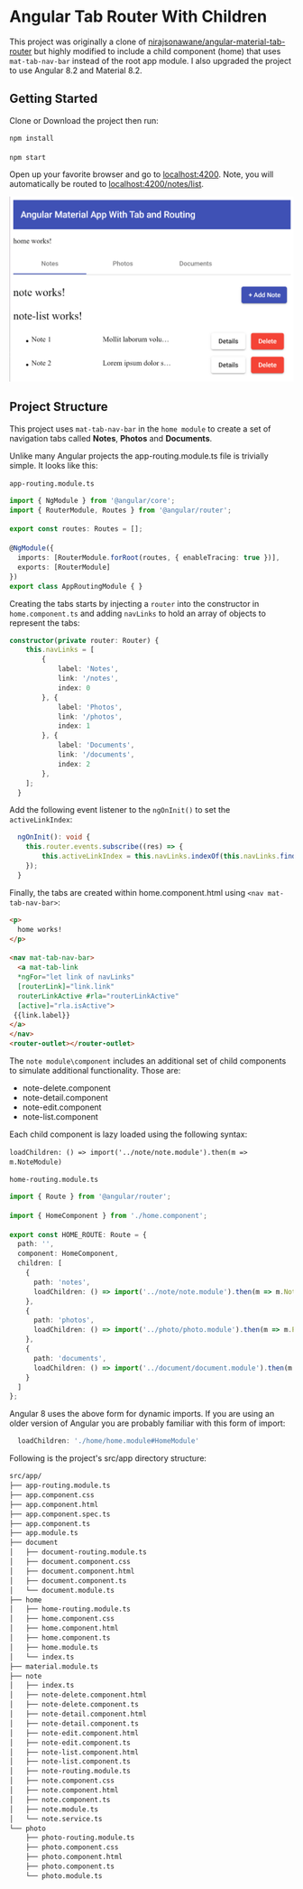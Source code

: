 # Angular Tab Router With Children

This project was originally a clone of
[nirajsonawane/angular-material-tab-router](https://github.com/nirajsonawane/angular-material-tab-router) but highly modified to include a child component (home) that uses ```mat-tab-nav-bar``` instead of the root app module. I also upgraded the project to use Angular 8.2 and Material 8.2.

## Getting Started

Clone or Download the project then run:

```bash
npm install

npm start
```

Open up your favorite browser and go to [localhost:4200](http://localhost:4200). Note, you will automatically be routed to [localhost:4200/notes/list](http://localhost:4200/notes/list).

<img src="https://raw.githubusercontent.com/janders/angular-tab-router-with-children/assets/readme.png" width="780" alt="The application UI"/>

## Project Structure

This project uses `mat-tab-nav-bar` in the `home module` to create a set of navigation tabs called **Notes**, **Photos** and **Documents**.

Unlike many Angular projects the app-routing.module.ts file is trivially simple. It looks like this:

`app-routing.module.ts`

```typescript
import { NgModule } from '@angular/core';
import { RouterModule, Routes } from '@angular/router';

export const routes: Routes = [];

@NgModule({
  imports: [RouterModule.forRoot(routes, { enableTracing: true })],
  exports: [RouterModule]
})
export class AppRoutingModule { }
```

Creating the tabs starts by injecting a `router` into the constructor in `home.component.ts` and adding `navLinks` to hold an array of objects to represent the tabs:

```typescript
constructor(private router: Router) {
    this.navLinks = [
        {
            label: 'Notes',
            link: '/notes',
            index: 0
        }, {
            label: 'Photos',
            link: '/photos',
            index: 1
        }, {
            label: 'Documents',
            link: '/documents',
            index: 2
        },
    ];
  }
```

Add the following event listener to the `ngOnInit()` to set the `activeLinkIndex`:

```typescript
  ngOnInit(): void {
    this.router.events.subscribe((res) => {
        this.activeLinkIndex = this.navLinks.indexOf(this.navLinks.find(tab => tab.link === '.' + this.router.url));
    });
  }
```

Finally, the tabs are created within home.component.html using `<nav mat-tab-nav-bar>`:

```html
<p>
  home works!
</p>

<nav mat-tab-nav-bar>
  <a mat-tab-link
  *ngFor="let link of navLinks"
  [routerLink]="link.link"
  routerLinkActive #rla="routerLinkActive"
  [active]="rla.isActive">
 {{link.label}}
</a>
</nav>
<router-outlet></router-outlet>
```

The `note module\component` includes an additional set of child components to simulate additional functionality. Those are:

- note-delete.component
- note-detail.component
- note-edit.component
- note-list.component

Each child component is lazy loaded using the following syntax:

`loadChildren: () => import('../note/note.module').then(m => m.NoteModule)`

`home-routing.module.ts`

```typescript
import { Route } from '@angular/router';

import { HomeComponent } from './home.component';

export const HOME_ROUTE: Route = {
  path: '',
  component: HomeComponent,
  children: [
    {
      path: 'notes',
      loadChildren: () => import('../note/note.module').then(m => m.NoteModule)
    },
    {
      path: 'photos',
      loadChildren: () => import('../photo/photo.module').then(m => m.PhotoModule)
    },
    {
      path: 'documents',
      loadChildren: () => import('../document/document.module').then(m => m.DocumentModule)
    }
  ]
};
```

Angular 8 uses the above form for dynamic imports. If you are using an older version of Angular you are probably familiar with this form of import:

```typescript
  loadChildren: './home/home.module#HomeModule'
```

Following is the project's src/app directory structure:

```bash
src/app/
├── app-routing.module.ts
├── app.component.css
├── app.component.html
├── app.component.spec.ts
├── app.component.ts
├── app.module.ts
├── document
│   ├── document-routing.module.ts
│   ├── document.component.css
│   ├── document.component.html
│   ├── document.component.ts
│   └── document.module.ts
├── home
│   ├── home-routing.module.ts
│   ├── home.component.css
│   ├── home.component.html
│   ├── home.component.ts
│   ├── home.module.ts
│   └── index.ts
├── material.module.ts
├── note
│   ├── index.ts
│   ├── note-delete.component.html
│   ├── note-delete.component.ts
│   ├── note-detail.component.html
│   ├── note-detail.component.ts
│   ├── note-edit.component.html
│   ├── note-edit.component.ts
│   ├── note-list.component.html
│   ├── note-list.component.ts
│   ├── note-routing.module.ts
│   ├── note.component.css
│   ├── note.component.html
│   ├── note.component.ts
│   ├── note.module.ts
│   └── note.service.ts
└── photo
    ├── photo-routing.module.ts
    ├── photo.component.css
    ├── photo.component.html
    ├── photo.component.ts
    └── photo.module.ts
```
